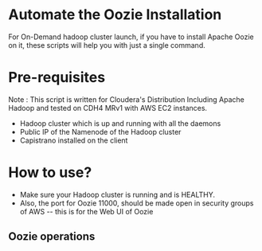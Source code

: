 Automate the Oozie Installation
===============================
For On-Demand hadoop cluster launch, if you have to install Apache Oozie
on it, these scripts will help you with just a single command.


Pre-requisites
==============
Note : This script is written for Cloudera's Distribution Including Apache Hadoop
and tested on CDH4 MRv1 with AWS EC2 instances.
- Hadoop cluster which is up and running with all the daemons
- Public IP of the Namenode of the Hadoop cluster
- Capistrano installed on the client



How to use?
==========
- Make sure your Hadoop cluster is running and is HEALTHY.
- Also, the port for Oozie 11000, should be made open in security groups
  of AWS -- this is for the Web UI of Oozie

Oozie operations
----------------





